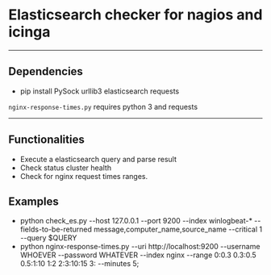 Elasticsearch checker for nagios and icinga
===================

----------


Dependencies
-------------
* pip install PySock urllib3 elasticsearch requests

`nginx-response-times.py` requires python 3 and requests

----------


Functionalities
-------------------

* Execute a elasticsearch query and parse result
* Check status cluster health
* Check for nginx request times ranges.


Examples
-------------

* python check_es.py --host 127.0.0.1 --port 9200 --index winlogbeat-* --fields-to-be-returned message,computer_name,source_name --critical 1 --query $QUERY
* python nginx-response-times.py --uri http://localhost:9200 --username WHOEVER --password WHATEVER --index nginx --range 0:0.3  0.3:0.5  0.5:1:10  1:2 2:3:10:15 3: --minutes 5;
